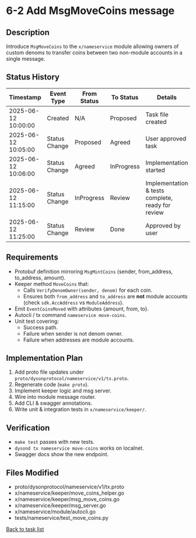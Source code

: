 # 6-2 Add MsgMoveCoins message

## Description
Introduce `MsgMoveCoins` to the `x/nameservice` module allowing owners of custom denoms to transfer coins between two non-module accounts in a single message.

## Status History
| Timestamp | Event Type | From Status | To Status | Details | User |
|-----------|------------|-------------|-----------|---------|------|
| 2025-06-12 10:00:00 | Created | N/A | Proposed | Task file created | ai-agent |
| 2025-06-12 10:05:00 | Status Change | Proposed | Agreed | User approved task | ai-agent |
| 2025-06-12 10:06:00 | Status Change | Agreed | InProgress | Implementation started | ai-agent |
| 2025-06-12 11:15:00 | Status Change | InProgress | Review | Implementation & tests complete, ready for review | ai-agent |
| 2025-06-12 11:25:00 | Status Change | Review | Done | Approved by user | user |

## Requirements
* Protobuf definition mirroring `MsgMintCoins` (sender, from_address, to_address, amount).
* Keeper method `MoveCoins` that:
  * Calls `VerifyDenomOwner(sender, denom)` for each coin.
  * Ensures both `from_address` and `to_address` are **not** module accounts (check `sdk.AccAddress` vs `ModuleAddress`).
* Emit `EventCoinsMoved` with attributes {amount, from, to}.
* Autocli / tx command `nameservice move-coins`.
* Unit test covering:
  * Success path.
  * Failure when sender is not denom owner.
  * Failure when addresses are module accounts.

## Implementation Plan
1. Add proto file updates under `proto/dysonprotocol/nameservice/v1/tx.proto`.
2. Regenerate code (`make proto`).
3. Implement keeper logic and msg server.
4. Wire into module message router.
5. Add CLI & swagger annotations.
6. Write unit & integration tests in `x/nameservice/keeper/`.

## Verification
* `make test` passes with new tests.
* `dysond tx nameservice move-coins` works on localnet.
* Swagger docs show the new endpoint.

## Files Modified
* proto/dysonprotocol/nameservice/v1/tx.proto
* x/nameservice/keeper/move_coins_helper.go
* x/nameservice/keeper/msg_move_coins.go
* x/nameservice/keeper/msg_server.go
* x/nameservice/module/autocli.go
* tests/nameservice/test_move_coins.py

[Back to task list](../tasks.md) 